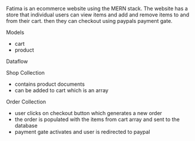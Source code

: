 Fatima is an ecommerce website using the MERN stack. The website has a store that individual users can view items and add and remove items to and from their cart. then they can checkout using paypals payment gate.

Models
- cart
- product

Dataflow

Shop Collection
- contains product documents
- can be added to cart which is an array 

Order Collection
- user clicks on checkout button which generates a new order
- the order is populated with the items from cart array and sent to the database
- payment gate activates and user is redirected to paypal

